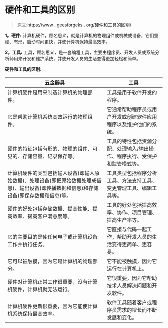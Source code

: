 # 硬件和工具的区别

> 原文:[https://www . geesforgeks . org/硬件和工具的区别/](https://www.geeksforgeeks.org/difference-between-hardware-and-tools/)

**1。硬件:**
计算机硬件，顾名思义，就是计算机的物理组件或机械或设备，它们坚硬、有形，启动时间更快，并使计算机保持最高效率。

**2。工具:**
工具，顾名思义，是一套编程工具，主要由程序员、开发人员或系统分析师用来开发和维护系统，并使开发人员的生活变得更加轻松和简单。

**硬件和工具的区别:**

<center>

| 五金器具 | 工具 |
| --- | --- |
| 计算机硬件是用来制造计算机的物理部件。 | 工具是用于软件开发的程序。 |
| 它是帮助计算机系统高效运行的物理组件。 | 它通常帮助程序员或用户开发或创建软件应用程序以及维护他们的系统。 |
| 硬件的特征包括有形的、物理的组件、可见的、存储容量、记录保存等。 | 工具的特性包括资源分配、处理输入/输出操作、程序执行、受保护和监管模式等。 |
| 计算机硬件的类型包括输入设备(即输入原始数据)、处理设备(即把原始数据处理成信息)、输出设备(即传播数据和信息)和存储设备(即保存数据和信息)等。 | 工具类型包括程序分析工具、方法支持工具、变更管理工具、编辑工具等。 |
| 硬件的好处包括存储数据、提高性能、提高效率、提高客户满意度等。 | 工具的好处包括提高效率、协作、项目管理、提高生产率等。 |
| 它的主要目的是使任何电子或计算机设备工作并执行任务。 | 它直接与代码一起工作，帮助开发人员的生活变得更简单、更容易。 |
| 它可以被触摸，因为它是计算机的物理部分。 | 它不能被触摸，因为它运行在计算机上。 |
| 硬件对计算机正常工作很重要，没有计算机硬件，计算机就无法运行。 | 它很重要，因为它帮助技术人员解决问题和开发软件。 |
| 计算机硬件更新很重要，因为它能使计算机系统保持最高效率。 | 软件工具随着客户或程序员需求的增长而不断发展和变化。 |

</center>
